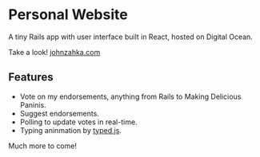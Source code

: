 # Personal Website
A tiny Rails app with user interface built in React, hosted on Digital Ocean.

Take a look! [johnzahka.com](http://johnzahka.com/)
## Features
* Vote on my endorsements, anything from Rails to Making Delicious Paninis.
* Suggest endorsements.
* Polling to update votes in real-time.
* Typing aninmation by [typed.js](https://github.com/mattboldt/typed.js).

Much more to come!
